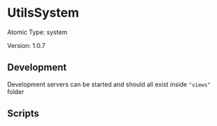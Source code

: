 # UtilsSystem

Atomic Type: system

Version: 1.0.7

## Development

Development servers can be started and should all exist inside `"views"` folder

## Scripts
